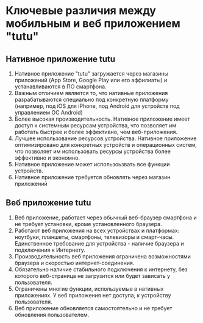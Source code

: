 # Ключевые различия между мобильным и веб приложением "tutu"

## Нативное приложение tutu

1. Нативное приложение "tutu" загружается через магазины приложений (App Store, Google Play или его аффилиаты) и устанавливаются в ПО смартфона.
2. Важным отличием является то, что нативные приложения разрабатываются специально под конкретную платформу (например, под iOS для iPhone, под Android для устройств под управлением ОС Android)
3. Более высокая производительность. Нативное приложение имеет доступ к системным ресурсам устройства, что позволяет им работать быстрее и более эффективно, чем веб-приложения.
4. Лучшее использование ресурсов устройства. Нативное приложение оптимизировано для конкретных устройств и операционных систем, что позволяет им использовать ресурсы устройства более эффективно и экономно.
5. Нативное приложение может использоьзвать все функции устройств.
6. Нативное приложение требуется обновлять через магазин приложений

## Веб приложение tutu

1. Веб приложение, работает через обычный веб-браузер смартфона и не требует установки, кроме установленного браузера.
2. Работают веб приложения на всех устройствах и платформах: ноутбуки, планшеты, смартфоны, телевизоры и смарт-часы. Единственное требование для устройства - наличие браузера и подключения к Интернету.
3. Производительность веб приложения ограничена возможностями браузера и скоростью интернет-соединения.
4. Обязательно наличие стабильного подключения к интернету, без которого веб-страница не загрузится или будет зависать у пользователя.
5. Ограничены многие функции, используемые в нативных приложениях. У веб приложения нет доступа, к устройству пользователя.
6. Веб приложение обновляется самостоятельно и не требует обновления пользователем.

